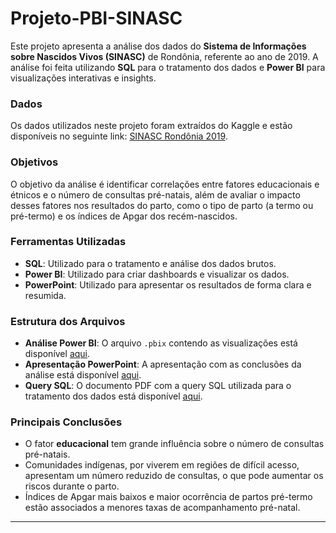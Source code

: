 # Projeto-PBI-SINASC

Este projeto apresenta a análise dos dados do **Sistema de Informações sobre Nascidos Vivos (SINASC)** de Rondônia, referente ao ano de 2019. A análise foi feita utilizando **SQL** para o tratamento dos dados e **Power BI** para visualizações interativas e insights.

### Dados
Os dados utilizados neste projeto foram extraídos do Kaggle e estão disponíveis no seguinte link: [SINASC Rondônia 2019](https://www.kaggle.com/datasets/heberrossi/sinasc).

### Objetivos
O objetivo da análise é identificar correlações entre fatores educacionais e étnicos e o número de consultas pré-natais, além de avaliar o impacto desses fatores nos resultados do parto, como o tipo de parto (a termo ou pré-termo) e os índices de Apgar dos recém-nascidos.

### Ferramentas Utilizadas
- **SQL**: Utilizado para o tratamento e análise dos dados brutos.
- **Power BI**: Utilizado para criar dashboards e visualizar os dados.
- **PowerPoint**: Utilizado para apresentar os resultados de forma clara e resumida.

### Estrutura dos Arquivos

- **Análise Power BI**: O arquivo `.pbix` contendo as visualizações está disponível [aqui](./SINASC.pbix).
- **Apresentação PowerPoint**: A apresentação com as conclusões da análise está disponível [aqui](./analise%20SINASC%20RONDÔNIA.pptx).
- **Query SQL**: O documento PDF com a query SQL utilizada para o tratamento dos dados está disponível [aqui](./QUERY%20SINASC.pdf).

### Principais Conclusões

- O fator **educacional** tem grande influência sobre o número de consultas pré-natais.
- Comunidades indígenas, por viverem em regiões de difícil acesso, apresentam um número reduzido de consultas, o que pode aumentar os riscos durante o parto.
- Índices de Apgar mais baixos e maior ocorrência de partos pré-termo estão associados a menores taxas de acompanhamento pré-natal.

---




